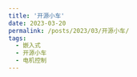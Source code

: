 ```yaml
---
title: '开源小车'
date: 2023-03-20
permalink: /posts/2023/03/开源小车/
tags:
  - 嵌入式
  - 开源小车
  - 电机控制
---
```


